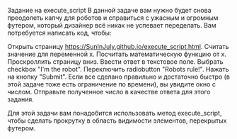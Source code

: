 Задание на execute_script
В данной задаче вам нужно будет снова преодолеть капчу для роботов и справиться с ужасным и огромным футером, который дизайнер всё никак не успевает переделать. Вам потребуется написать код, чтобы:

Открыть страницу https://SunInJuly.github.io/execute_script.html.
Считать значение для переменной x.
Посчитать математическую функцию от x.
Проскроллить страницу вниз.
Ввести ответ в текстовое поле.
Выбрать checkbox "I'm the robot".
Переключить radiobutton "Robots rule!".
Нажать на кнопку "Submit".
Если все сделано правильно и достаточно быстро (в этой задаче тоже есть ограничение по времени), вы увидите окно с числом. Отправьте полученное число в качестве ответа для этого задания.

Для этой задачи вам понадобится использовать метод execute_script, чтобы сделать прокрутку в область видимости элементов, перекрытых футером.

